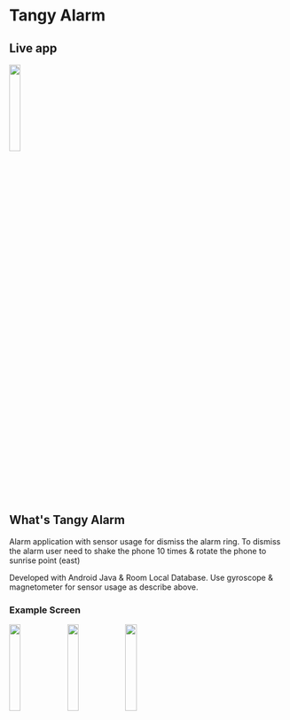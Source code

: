 # Tangy Alarm

## Live app
<a href="https://play.google.com/store/apps/details?id=id.ac.stiki.doleno.tangyalarm">
  <img src="https://user-images.githubusercontent.com/19787127/116289249-890db800-a7bc-11eb-8e9b-605ac4c0c743.png" width="20%" />
</a>

## What's Tangy Alarm
Alarm application with sensor usage for dismiss the alarm ring. To dismiss the alarm user need to shake the phone 10 times & rotate the phone to sunrise point (east)

Developed with Android Java & Room Local Database. Use gyroscope & magnetometer for sensor usage as describe above.

### Example Screen
<div>
  <img src="https://i.postimg.cc/J0Hwy7VL/Screenshot-20200722-033652-Tangy-Alarm.jpg" width="20%" /><span />
  <img src="https://i.postimg.cc/HnqqbGd7/Screenshot-20200722-033824-Tangy-Alarm.jpg" width="20%" />
  <img src="https://i.postimg.cc/G349Pkbc/Screenshot-20200722-033841-Tangy-Alarm.jpg" width="20%" />
</div>
